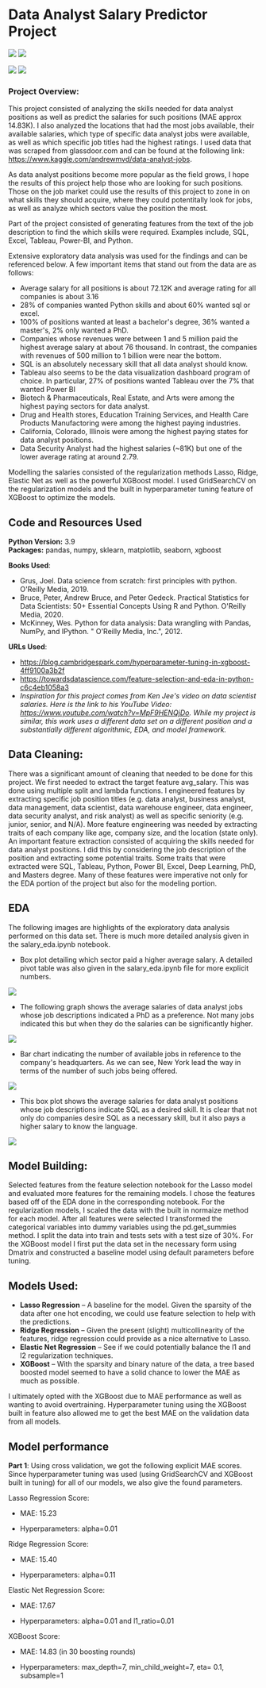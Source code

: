 # Data Analyst Salary Predictor Project

<p float="center">
  <img src=images/data_analyst.jpg />
  <img src=images/python_sql.png />
</p>

<p float="center">
  <img src=images/tableau.png />
  <img src=images/excel.png/>
</p>

 ### Project Overview:
 
This project consisted of analyzing the skills needed for data analyst positions as well as predict the salaries for such positions (MAE approx 14.83K). I also analyzed the locations that had the most jobs available, their available salaries, which type of specific data analyst jobs were available, as well as which specific job titles had the highest ratings. I used data that was scraped from glassdoor.com and can be found at the following link: https://www.kaggle.com/andrewmvd/data-analyst-jobs. 

As data analyst positions become more popular as the field grows, I hope the results of this project help those who are looking for such positions. Those on the job market could use the results of this project to zone in on what skills they should acquire, where they could potentitally look for jobs, as well as analyze which sectors value the position the most.  

Part of the project consisted of generating features from the text of the job description to find the which skills were required. Examples include, SQL, Excel, Tableau, Power-BI, and Python. 

Extensive exploratory data analysis was used for the findings and can be referenced below. A few important items that stand out from the data are as follows:
- Average salary for all positions is about 72.12K and average rating for all companies is about 3.16
- 28% of companies wanted Python skills and about 60% wanted sql or excel. 
- 100% of positions wanted at least a bachelor's degree, 36% wanted a master's, 2% only wanted a PhD. 
- Companies whose revenues were between 1 and 5 million paid the highest average salary at about 76 thousand. In contrast, the companies with revenues of 500 million to 1 billion were near the bottom. 
- SQL is an absolutely necessary skill that all data analyst should know. 
- Tableau also seems to be the data visualization dashboard program of choice. In particular, 27% of positions wanted Tableau over the 7% that wanted Power BI
- Biotech & Pharmaceuticals, Real Estate, and Arts were among the highest paying sectors for data analyst. 
- Drug and Health stores, Education Training Services, and Health Care Products Manufactoring were among the highest paying industries. 
- California, Colorado, Illinois were among the highest paying states for data analyst positions. 
- Data Security Analyst had the highest salaries (~81K) but one of the lower average rating at around 2.79. 

Modelling the salaries consisted of the regularization methods Lasso, Ridge, Elastic Net as well as the powerful XGBoost model. I used GridSearchCV on the regularization models and the built in hyperparameter tuning feature of XGBoost to optimize the models. 

## Code and Resources Used 
**Python Version:** 3.9  
**Packages:** pandas, numpy, sklearn, matplotlib, seaborn, xgboost

**Books Used**: 
- Grus, Joel. Data science from scratch: first principles with python. O'Reilly Media, 2019.
- Bruce, Peter, Andrew Bruce, and Peter Gedeck. Practical Statistics for Data Scientists: 50+ Essential Concepts Using R and Python. O'Reilly Media, 2020.
- McKinney, Wes. Python for data analysis: Data wrangling with Pandas, NumPy, and IPython. " O'Reilly Media, Inc.", 2012.

**URLs Used**: 
- https://blog.cambridgespark.com/hyperparameter-tuning-in-xgboost-4ff9100a3b2f
- https://towardsdatascience.com/feature-selection-and-eda-in-python-c6c4eb1058a3
- _Inspiration for this project comes from Ken Jee's video on data scientist salaries. Here is the link to his YouTube Video: https://www.youtube.com/watch?v=MpF9HENQjDo. While my project is similar, this work uses a different data set on a different position and a substantially different algorithmic, EDA, and model framework._


## Data Cleaning: 
There was a significant amount of cleaning that needed to be done for this project. We first needed to extract the target feature avg_salary. This was done using multiple split and lambda functions. I engineered features by extracting specific job position titles (e.g. data analyst, business analyst, data management, data scientist, data warehouse engineer, data engineer, data security analyst, and risk analyst) as well as specific seniority (e.g. junior, senior, and N/A). More feature engineering was needed by extracting traits of each company like age, company size, and the location (state only). An important feature extraction consisted of acquiring the skills needed for data analyst positions. I did this by considering the job description of the position and extracting some potential traits. Some traits that were extracted were SQL, Tableau, Python, Power BI, Excel, Deep Learning, PhD, and Masters degree. Many of these features were imperative not only for the EDA portion of the project but also for the modeling portion.  

## EDA
The following images are highlights of the exploratory data analysis performed on this data set. There is much more detailed analysis given in the salary_eda.ipynb notebook. 

* Box plot detailing which sector paid a higher average salary. A detailed pivot table was also given in the salary_eda.ipynb file for more explicit numbers.  

![](images/avg_salary_sector.jpg )

* The following graph shows the average salaries of data analyst jobs whose job descriptions indicated a PhD as a preference. Not many jobs indicated this but when they do the salaries can be significantly higher. 

![](images/Avg_salary_sector_phd.jpg)

* Bar chart indicating the number of available jobs in reference to the company's headquarters. As we can see, New York lead the way in terms of the number of such jobs being offered.  

![](images/analyst_job_by_state.jpg)

* This box plot shows the average salaries for data analyst positions whose job descriptions indicate SQL as a desired skill. It is clear that not only do companies desire SQL as a necessary skill, but it also pays a higher salary to know the language. 

![](images/sql_avg_salaries.jpg)

## Model Building: 
Selected features from the feature selection notebook for the Lasso model and evaluated more features for the remaining models. I chose the features based off of the EDA done in the corresponding notebook. For the regularization models, I scaled the data with the built in normaize method for each model. After all features were selected I transformed the categorical variables into dummy variables using the pd.get_summies method. I split the data into train and tests sets with a test size of 30%. For the XGBoost model I first put the data set in the necessary form using Dmatrix and constructed a baseline model using default parameters before tuning. 


## Models Used: 
*	**Lasso Regression** – A baseline for the model. Given the sparsity of the data after one hot encoding, we could use feature selection to help with the predictions. 
*	**Ridge Regression** – Given the present (slight) multicollinearity of the features, ridge regression could provide as a nice alternative to Lasso. 
*	**Elastic Net Regression** –  See if we could potentially balance the l1 and l2 regularization techniques. 
*	**XGBoost** – With the sparsity and binary nature of the data, a tree based boosted model seemed to have a solid chance to lower the MAE as much as possible. 

I ultimately opted with the XGBoost due to MAE performance as well as wanting to avoid overtraining. Hyperparameter tuning using the XGBoost built in feature also allowed me to get the best MAE on the validation data from all models. 

## Model performance

**Part 1**: 
Using cross validation, we got the following explicit MAE scores. Since hyperparameter tuning was used (using GridSearchCV and XGBoost built in tuning) for all of our models, we also give the found parameters. 

Lasso Regression Score: 
*	MAE: 15.23
- Hyperparameters: alpha=0.01

Ridge Regression Score: 
*	MAE: 15.40
- Hyperparameters: alpha=0.11 

Elastic Net Regression Score: 
*	MAE: 17.67
- Hyperparameters: alpha=0.01 and l1_ratio=0.01

XGBoost Score: 
*	MAE: 14.83 (in 30 boosting rounds)
- Hyperparameters: max_depth=7, min_child_weight=7, eta= 0.1, subsample=1
